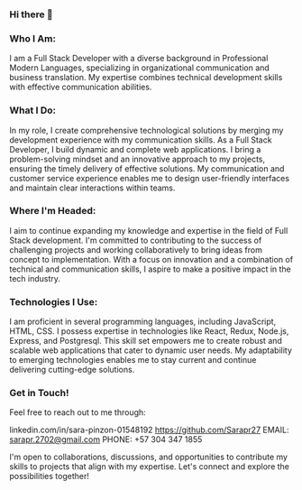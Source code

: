 ### Hi there 👋

### Who I Am:
I am a Full Stack Developer with a diverse background in Professional Modern Languages, specializing in organizational communication and business translation. My expertise combines technical development skills with effective communication abilities.

### What I Do:
In my role, I create comprehensive technological solutions by merging my development experience with my communication skills. As a Full Stack Developer, I build dynamic and complete web applications. I bring a problem-solving mindset and an innovative approach to my projects, ensuring the timely delivery of effective solutions. My communication and customer service experience enables me to design user-friendly interfaces and maintain clear interactions within teams.

### Where I'm Headed:
I aim to continue expanding my knowledge and expertise in the field of Full Stack development. I'm committed to contributing to the success of challenging projects and working collaboratively to bring ideas from concept to implementation. With a focus on innovation and a combination of technical and communication skills, I aspire to make a positive impact in the tech industry.

### Technologies I Use:
I am proficient in several programming languages, including JavaScript, HTML, CSS. I possess expertise in technologies like React, Redux, Node.js, Express, and Postgresql. This skill set empowers me to create robust and scalable web applications that cater to dynamic user needs. My adaptability to emerging technologies enables me to stay current and continue delivering cutting-edge solutions.

### Get in Touch!
Feel free to reach out to me through:

linkedin.com/in/sara-pinzon-01548192
https://github.com/Sarapr27
EMAIL: sarapr.2702@gmail.com
PHONE: +57 304 347 1855

I'm open to collaborations, discussions, and opportunities to contribute my skills to projects that align with my expertise. Let's connect and explore the possibilities together!
